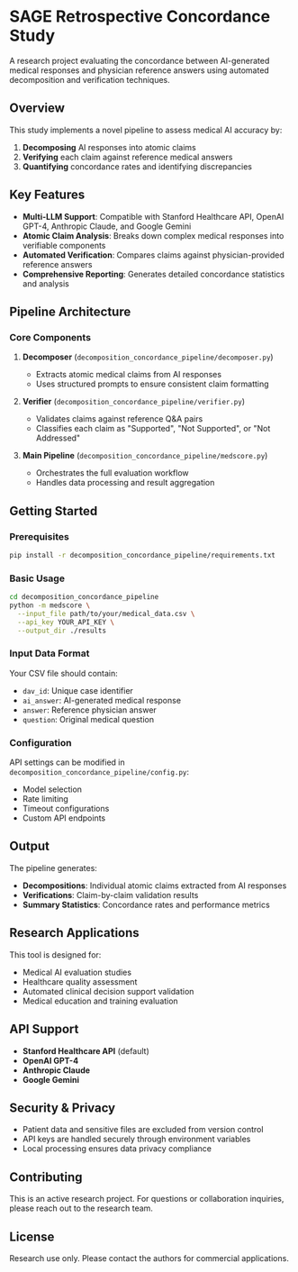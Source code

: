 # SAGE Retrospective Concordance Study

A research project evaluating the concordance between AI-generated medical responses and physician reference answers using automated decomposition and verification techniques.

## Overview

This study implements a novel pipeline to assess medical AI accuracy by:
1. **Decomposing** AI responses into atomic claims
2. **Verifying** each claim against reference medical answers
3. **Quantifying** concordance rates and identifying discrepancies

## Key Features

- **Multi-LLM Support**: Compatible with Stanford Healthcare API, OpenAI GPT-4, Anthropic Claude, and Google Gemini
- **Atomic Claim Analysis**: Breaks down complex medical responses into verifiable components
- **Automated Verification**: Compares claims against physician-provided reference answers
- **Comprehensive Reporting**: Generates detailed concordance statistics and analysis

## Pipeline Architecture

### Core Components

1. **Decomposer** (`decomposition_concordance_pipeline/decomposer.py`)
   - Extracts atomic medical claims from AI responses
   - Uses structured prompts to ensure consistent claim formatting

2. **Verifier** (`decomposition_concordance_pipeline/verifier.py`)
   - Validates claims against reference Q&A pairs
   - Classifies each claim as "Supported", "Not Supported", or "Not Addressed"

3. **Main Pipeline** (`decomposition_concordance_pipeline/medscore.py`)
   - Orchestrates the full evaluation workflow
   - Handles data processing and result aggregation

## Getting Started

### Prerequisites

```bash
pip install -r decomposition_concordance_pipeline/requirements.txt
```

### Basic Usage

```bash
cd decomposition_concordance_pipeline
python -m medscore \
  --input_file path/to/your/medical_data.csv \
  --api_key YOUR_API_KEY \
  --output_dir ./results
```

### Input Data Format

Your CSV file should contain:
- `dav_id`: Unique case identifier
- `ai_answer`: AI-generated medical response
- `answer`: Reference physician answer
- `question`: Original medical question

### Configuration

API settings can be modified in `decomposition_concordance_pipeline/config.py`:
- Model selection
- Rate limiting
- Timeout configurations
- Custom API endpoints

## Output

The pipeline generates:
- **Decompositions**: Individual atomic claims extracted from AI responses
- **Verifications**: Claim-by-claim validation results
- **Summary Statistics**: Concordance rates and performance metrics

## Research Applications

This tool is designed for:
- Medical AI evaluation studies
- Healthcare quality assessment
- Automated clinical decision support validation
- Medical education and training evaluation

## API Support

- **Stanford Healthcare API** (default)
- **OpenAI GPT-4**
- **Anthropic Claude**
- **Google Gemini**

## Security & Privacy

- Patient data and sensitive files are excluded from version control
- API keys are handled securely through environment variables
- Local processing ensures data privacy compliance

## Contributing

This is an active research project. For questions or collaboration inquiries, please reach out to the research team.

## License

Research use only. Please contact the authors for commercial applications.